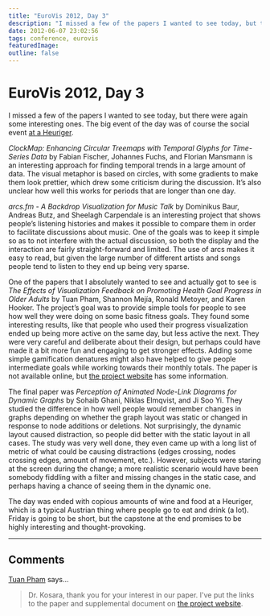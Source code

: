 ```yaml
---
title: "EuroVis 2012, Day 3"
description: "I missed a few of the papers I wanted to see today, but there were again some interesting ones. The big event of the day was of course the social event at a Heuriger."
date: 2012-06-07 23:02:56
tags: conference, eurovis
featuredImage: 
outline: false
---
```


# EuroVis 2012, Day 3

I missed a few of the papers I wanted to see today, but there were again some interesting ones. The big event of the day was of course the social event <a href="http://en.wikipedia.org/wiki/Heuriger">at a Heuriger</a>.

<em>ClockMap: Enhancing Circular Treemaps with Temporal Glyphs for Time-Series Data</em> by Fabian Fischer, Johannes Fuchs, and Florian Mansmann is an interesting approach for finding temporal trends in a large amount of data. The visual metaphor is based on circles, with some gradients to make them look prettier, which drew some criticism during the discussion. It’s also unclear how well this works for periods that are longer than one day.

<em>arcs.fm - A Backdrop Visualization for Music Talk</em> by Dominikus Baur, Andreas Butz, and Sheelagh Carpendale is an interesting project that shows people’s listening histories and makes it possible to compare them in order to facilitate discussions about music. One of the goals was to keep it simple so as to not interfere with the actual discussion, so both the display and the interaction are fairly straight-forward and limited. The use of arcs makes it easy to read, but given the large number of different artists and songs people tend to listen to they end up being very sparse.

One of the papers that I absolutely wanted to see and actually got to see is <em>The Effects of Visualization Feedback on Promoting Health Goal Progress in Older Adults</em> by Tuan Pham, Shannon Mejía, Ronald Metoyer, and Karen Hooker. The project’s goal was to provide simple tools for people to see how well they were doing on some basic fitness goals. They found some interesting results, like that people who used their progress visualization ended up being more active on the same day, but less active the next. They were very careful and deliberate about their design, but perhaps could have made it a bit more fun and engaging to get stronger effects. Adding some simple gamification denatures might also have helped to give people intermediate goals while working towards their monthly totals. The paper is not available online, but <a href="http://web.engr.oregonstate.edu/~pham/projects/pulse/">the project website</a> has some information.

The final paper was <em>Perception of Animated Node-Link Diagrams for Dynamic Graphs</em> by Sohaib Ghani, Niklas Elmqvist, and Ji Soo Yi. They studied the difference in how well people would remember changes in graphs depending on whether the graph layout was static or changed in response to node additions or deletions. Not surprisingly, the dynamic layout caused distraction, so people did better with the static layout in all cases. The study was very well done, they even came up with a long list of metric of what could be causing distractions (edges crossing, nodes crossing edges, amount of movement, etc.). However, subjects were staring at the screen during the change; a more realistic scenario would have been somebody fiddling with a filter and missing changes in the static case, and perhaps having a chance of seeing them in the dynamic one.

The day was ended with copious amounts of wine and food at a Heuriger, which is a typical Austrian thing where people go to eat and drink (a lot). Friday is going to be short, but the capstone at the end promises to be highly interesting and thought-provoking.


<PostedBy />


<aside class="comments">

---
## Comments

<a href="http://web.engr.oregonstate.edu/~pham/" rel="nofollow noopener" target="_blank">Tuan Pham</a> says…
>	Dr. Kosara, thank you for your interest in our paper. I've put the links to the paper and supplemental document on <a href='http://web.engr.oregonstate.edu/~pham/projects/pulse/' rel="nofollow">the project website</a>.

</aside>


